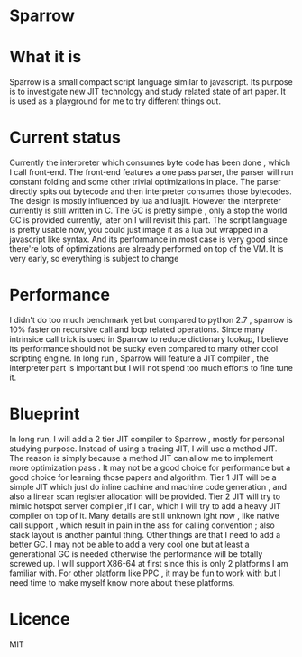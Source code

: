 Sparrow
=======================================
# What it is
Sparrow is a small compact script language similar to javascript. Its purpose
is to investigate new JIT technology and study related state of art paper. It
is used as a playground for me to try different things out.

# Current status

Currently the interpreter which consumes byte code has been done , which I call
front-end. The front-end features a one pass parser, the parser will run constant folding
and some other trivial optimizations in place. The parser directly spits out bytecode
and then interpreter consumes those bytecodes. The design is mostly influenced
by lua and luajit. However the interpreter currently is still written in C.
The GC is pretty simple , only a stop the world GC is provided currently, later
on I will revisit this part.
The script language is pretty usable now, you could just image it as a lua but wrapped
in a javascript like syntax. And its performance in most case is very good since there're
lots of optimizations are already performed on top of the VM. It is very early, so
everything is subject to change

# Performance

I didn't do too much benchmark yet but compared to python 2.7 , sparrow is 10%
faster on recursive call and loop related operations. Since many intrinsice call
trick is used in Sparrow to reduce dictionary lookup, I believe its performance
should not be sucky even compared to many other cool scripting engine. In long
run , Sparrow will feature a JIT compiler , the interpreter part is important but
I will not spend too much efforts to fine tune it.

# Blueprint

In long run, I will add a 2 tier JIT compiler to Sparrow , mostly for personal
studying purpose. Instead of using a tracing JIT, I will use a method JIT. The
reason is simply because a method JIT can allow me to implement more optimization
pass . It may not be a good choice for performance but a good choice for learning
those papers and algorithm. Tier 1 JIT will be a simple JIT which just do inline
cachine and machine code generation , and also a linear scan register allocation
will be provided. Tier 2 JIT will try to mimic hotspot server compiler ,if I can,
which I will try to add a heavy JIT compiler on top of it.
Many details are still unknown ight now , like native call support , which result in
pain in the ass for calling convention ; also stack layout is another painful thing.
Other things are that I need to add a better GC. I may not be able to add
a very cool one but at least a generational GC is needed otherwise the performance
will be totally screwed up.
I will support X86-64 at first since this is only 2 platforms I am familiar with.
For other platform like PPC , it may be fun to work with but I need time to make
myself know more about these platforms.

# Licence

MIT
